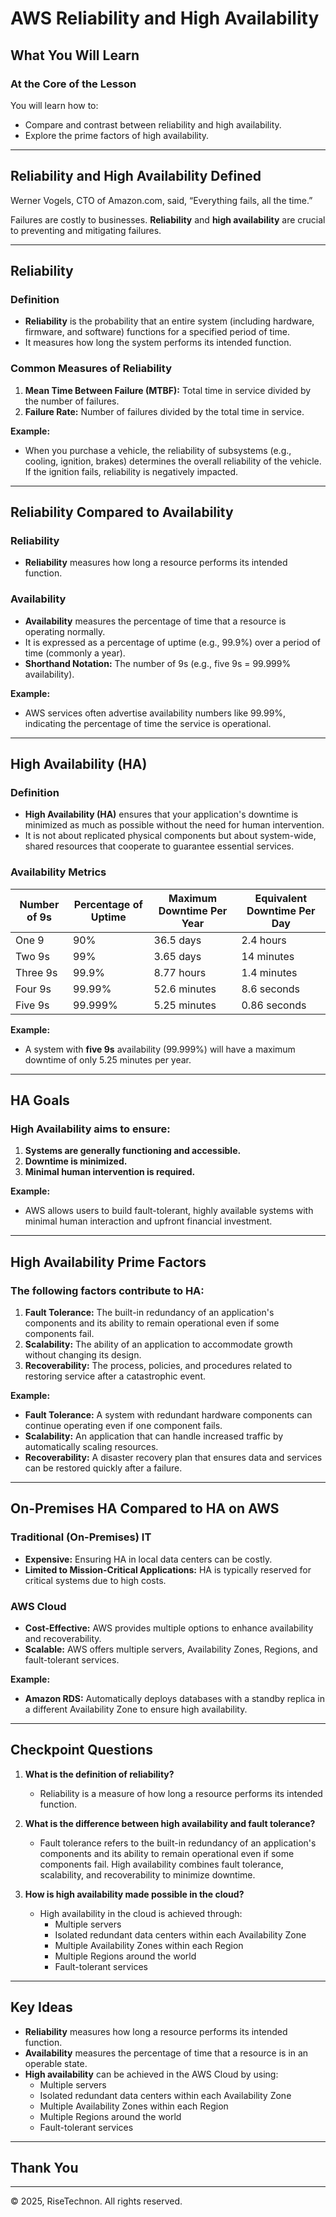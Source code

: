 # AWS Reliability and High Availability

## What You Will Learn

### At the Core of the Lesson
You will learn how to:
- Compare and contrast between reliability and high availability.
- Explore the prime factors of high availability.

---

## Reliability and High Availability Defined

Werner Vogels, CTO of Amazon.com, said, “Everything fails, all the time.”

Failures are costly to businesses. **Reliability** and **high availability** are crucial to preventing and mitigating failures.

---

## Reliability

### Definition
- **Reliability** is the probability that an entire system (including hardware, firmware, and software) functions for a specified period of time.
- It measures how long the system performs its intended function.

### Common Measures of Reliability
1. **Mean Time Between Failure (MTBF):** Total time in service divided by the number of failures.
2. **Failure Rate:** Number of failures divided by the total time in service.

**Example:**
- When you purchase a vehicle, the reliability of subsystems (e.g., cooling, ignition, brakes) determines the overall reliability of the vehicle. If the ignition fails, reliability is negatively impacted.

---

## Reliability Compared to Availability

### Reliability
- **Reliability** measures how long a resource performs its intended function.

### Availability
- **Availability** measures the percentage of time that a resource is operating normally.
- It is expressed as a percentage of uptime (e.g., 99.9%) over a period of time (commonly a year).
- **Shorthand Notation:** The number of 9s (e.g., five 9s = 99.999% availability).

**Example:**
- AWS services often advertise availability numbers like 99.99%, indicating the percentage of time the service is operational.

---

## High Availability (HA)

### Definition
- **High Availability (HA)** ensures that your application's downtime is minimized as much as possible without the need for human intervention.
- It is not about replicated physical components but about system-wide, shared resources that cooperate to guarantee essential services.

### Availability Metrics
| Number of 9s | Percentage of Uptime | Maximum Downtime Per Year | Equivalent Downtime Per Day |
|--------------|----------------------|---------------------------|-----------------------------|
| One 9        | 90%                  | 36.5 days                 | 2.4 hours                   |
| Two 9s       | 99%                  | 3.65 days                 | 14 minutes                  |
| Three 9s     | 99.9%                | 8.77 hours                | 1.4 minutes                 |
| Four 9s      | 99.99%               | 52.6 minutes              | 8.6 seconds                 |
| Five 9s      | 99.999%              | 5.25 minutes              | 0.86 seconds                |

**Example:**
- A system with **five 9s** availability (99.999%) will have a maximum downtime of only 5.25 minutes per year.

---

## HA Goals

### High Availability aims to ensure:
1. **Systems are generally functioning and accessible.**
2. **Downtime is minimized.**
3. **Minimal human intervention is required.**

**Example:**
- AWS allows users to build fault-tolerant, highly available systems with minimal human interaction and upfront financial investment.

---

## High Availability Prime Factors

### The following factors contribute to HA:
1. **Fault Tolerance:** The built-in redundancy of an application's components and its ability to remain operational even if some components fail.
2. **Scalability:** The ability of an application to accommodate growth without changing its design.
3. **Recoverability:** The process, policies, and procedures related to restoring service after a catastrophic event.

**Example:**
- **Fault Tolerance:** A system with redundant hardware components can continue operating even if one component fails.
- **Scalability:** An application that can handle increased traffic by automatically scaling resources.
- **Recoverability:** A disaster recovery plan that ensures data and services can be restored quickly after a failure.

---

## On-Premises HA Compared to HA on AWS

### Traditional (On-Premises) IT
- **Expensive:** Ensuring HA in local data centers can be costly.
- **Limited to Mission-Critical Applications:** HA is typically reserved for critical systems due to high costs.

### AWS Cloud
- **Cost-Effective:** AWS provides multiple options to enhance availability and recoverability.
- **Scalable:** AWS offers multiple servers, Availability Zones, Regions, and fault-tolerant services.

**Example:**
- **Amazon RDS:** Automatically deploys databases with a standby replica in a different Availability Zone to ensure high availability.

---

## Checkpoint Questions

1. **What is the definition of reliability?**
   - Reliability is a measure of how long a resource performs its intended function.

2. **What is the difference between high availability and fault tolerance?**
   - Fault tolerance refers to the built-in redundancy of an application's components and its ability to remain operational even if some components fail. High availability combines fault tolerance, scalability, and recoverability to minimize downtime.

3. **How is high availability made possible in the cloud?**
   - High availability in the cloud is achieved through:
     - Multiple servers
     - Isolated redundant data centers within each Availability Zone
     - Multiple Availability Zones within each Region
     - Multiple Regions around the world
     - Fault-tolerant services

---

## Key Ideas

- **Reliability** measures how long a resource performs its intended function.
- **Availability** measures the percentage of time that a resource is in an operable state.
- **High availability** can be achieved in the AWS Cloud by using:
  - Multiple servers
  - Isolated redundant data centers within each Availability Zone
  - Multiple Availability Zones within each Region
  - Multiple Regions around the world
  - Fault-tolerant services

---

## Thank You

---
© 2025, RiseTechnon. All rights reserved.